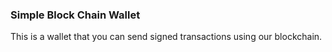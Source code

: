 <h3>Simple Block Chain Wallet</h3>
<p>This is a wallet that you can send signed transactions using our blockchain.</p>
